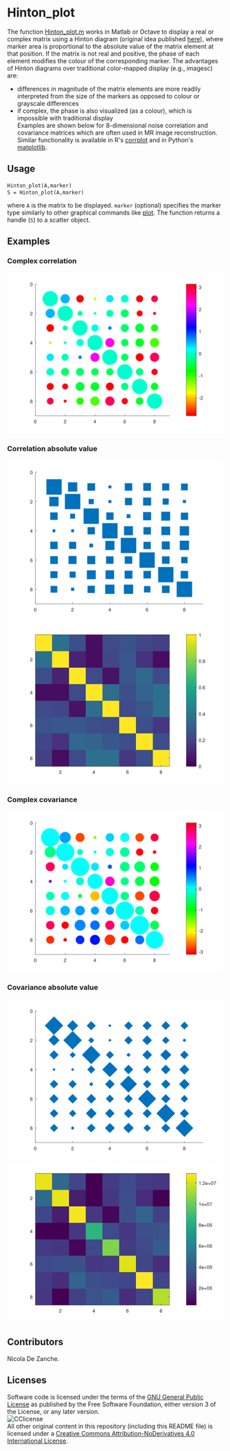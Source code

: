 # Hinton_plot
The function [Hinton_plot.m](https://github.com/dezanche/Hinton_plot/blob/main/Hinton_plot.m) works in Matlab or Octave to display a real or complex matrix using a Hinton diagram (original idea published [here](https://doi.org/10.1037/0033-295x.98.1.74)), where marker area is proportional to the absolute value of the matrix element at that position. If the matrix is not real and positive, the phase of each element modifies the colour of the corresponding marker.
The advantages of Hinton diagrams over traditional color-mapped display (e.g., imagesc) are:
- differences in magnitude of the matrix elements are more readily interpreted from the size of the markers as opposed to colour or grayscale differences
- if complex, the phase is also visualized (as a colour), which is impossible with traditional display\
Examples are shown below for 8-dimensional noise correlation and covariance matrices which are often used in MR image reconstruction. 
Similar functionality is available in R's [corrplot](https://cran.r-project.org/web/packages/corrplot/vignettes/corrplot-intro.html) and in Python's [matplotlib](https://matplotlib.org/stable/gallery/specialty_plots/hinton_demo.html).

## Usage
```Hinton_plot(A)
Hinton_plot(A,marker)
S = Hinton_plot(A,marker)
```
where `A` is the matrix to be displayed.
`marker` (optional) specifies the marker type similarly to other graphical commands like [plot](https://octave.sourceforge.io/octave/function/plot.html).
The function returns a handle (`S`) to a scatter object.

## Examples
### Complex correlation
![complex correlation](https://github.com/dezanche/Hinton_plot/blob/main/Output_examples/correlation_Hinton.svg)
### Correlation absolute value
![abs correlation](https://github.com/dezanche/Hinton_plot/blob/main/Output_examples/correlation_abs_Hinton.svg)
![abs correlation imagesc](https://github.com/dezanche/Hinton_plot/blob/main/Output_examples/correlation_abs_imagesc.png)
### Complex covariance
![complex covariance](https://github.com/dezanche/Hinton_plot/blob/main/Output_examples/covariance_Hinton.svg)
### Covariance absolute value
![abs covariance](https://github.com/dezanche/Hinton_plot/blob/main/Output_examples/covariance_abs_Hinton.svg)
![abs covariance imagesc](https://github.com/dezanche/Hinton_plot/blob/main/Output_examples/covariance_abs_imagesc.png)

## Contributors
Nicola De Zanche.

## Licenses
Software code is licensed under the terms of the [GNU General Public License](https://www.gnu.org/licenses/gpl-3.0.en.html) as published by the Free Software Foundation, either version 3 of the License, or any later version.\
![CClicense](https://i.creativecommons.org/l/by-nd/4.0/88x31.png)\
All other original content in this repository (including this README file) is licensed under a [Creative Commons Attribution-NoDerivatives 4.0 International License](https://creativecommons.org/licenses/by-nd/4.0/).
